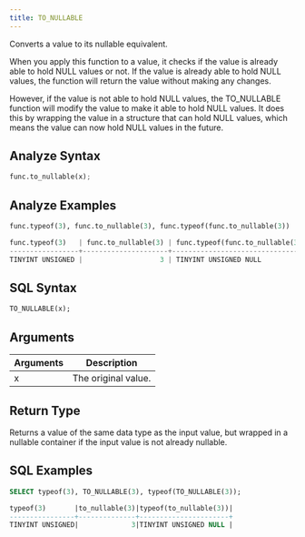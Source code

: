 ```yaml
---
title: TO_NULLABLE
---
```


Converts a value to its nullable equivalent.

When you apply this function to a value, it checks if the value is already able to hold NULL values or not. If the value is already able to hold NULL values, the function will return the value without making any changes.

However, if the value is not able to hold NULL values, the TO_NULLABLE function will modify the value to make it able to hold NULL values. It does this by wrapping the value in a structure that can hold NULL values, which means the value can now hold NULL values in the future.

## Analyze Syntax

```python
func.to_nullable(x);
```

## Analyze Examples

```python
func.typeof(3), func.to_nullable(3), func.typeof(func.to_nullable(3))

func.typeof(3)   | func.to_nullable(3) | func.typeof(func.to_nullable(3)) |
-----------------+---------------------+----------------------------------+
TINYINT UNSIGNED |                   3 | TINYINT UNSIGNED NULL            |

```

## SQL Syntax

```sql
TO_NULLABLE(x);
```

## Arguments

| Arguments | Description                |
|-----------|----------------------------|
| x         | The original value.        |


## Return Type

Returns a value of the same data type as the input value, but wrapped in a nullable container if the input value is not already nullable.

## SQL Examples

```sql
SELECT typeof(3), TO_NULLABLE(3), typeof(TO_NULLABLE(3));

typeof(3)       |to_nullable(3)|typeof(to_nullable(3))|
----------------+--------------+----------------------+
TINYINT UNSIGNED|             3|TINYINT UNSIGNED NULL |

```